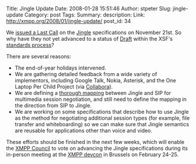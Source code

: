 Title: Jingle Update
Date: 2008-01-28 15:51:46
Author: stpeter
Slug: jingle-update
Category: post
Tags: 
Summary: description:
Link: http://xmpp.org/2008/01/jingle-update/
post_id: 34


We [issued a Last Call](http://blog.xmpp.org/?p=32) on the [Jingle](http://www.xmpp.org/extensions/xep-0166.html) specifications on November 21st. So why have they not yet advanced to a status of [Draft](http://www.xmpp.org/extensions/xep-0001.html#states-Draft) within the XSF's [standards process](http://www.xmpp.org/extensions/xep-0001.html)?

There are several reasons:

* The end-of-year holidays intervened.
* We are gathering detailed feedback from a wide variety of implementors, including Google Talk, Nokia, Asterisk, and the One Laptop Per Child Project (via [Collabora](http://www.collabora.co.uk/)).
* We are defining a [thorough mapping](http://www.xmpp.org/internet-drafts/draft-saintandre-sip-xmpp-media-00.html) between Jingle and SIP for multimedia session negotiation, and still need to define the mapping in the direction from SIP to Jingle.
* We are working on some specifications that describe how to use Jingle as the method for negotiating additional session types (for example, file transfer and whiteboarding) so we can make sure that Jingle semantics are reusable for applications other than voice and video.

These efforts should be finished in the next few weeks, which will enable the [XMPP Council](http://www.xmpp.org/council/) to vote on advancing the Jingle specifications during its in-person meeting at the [XMPP devcon](http://blog.xmpp.org/?p=33) in Brussels on February 24-25.

